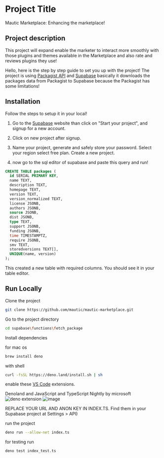 
# Project Title

Mautic Marketplace: Enhancing the marketplace!

## Project description

This project will expand enable the marketer to interact more smoothly with those plugins and themes available in the Marketplace and also rate and reviews plugins they use!

Hello, here is the step by step guide to set you up with the project!
The project is using [Packagist API](https://packagist.org/apidoc) and [Supabase](https://supabase.com) basically it downloads the packages data from Packagist to Supabase because the Packagist has some limitations!


## Installation

Follow the steps to setup it in your local!

1. Go to the [Supabase](https://supabase.com) website than click on "Start your project", and signup for a new account.

2. Click on new project after signup.

3. Name your project, generate and safely store your password. Select your region select free plan. Create a new project.

4. now go to the sql editor of supabase and paste this query and run!

  ```sql
  CREATE TABLE packages (
    id SERIAL PRIMARY KEY,
    name TEXT,
    description TEXT,
    homepage TEXT,
    version TEXT,
    version_normalized TEXT,
    license JSONB,
    authors JSONB,
    source JSONB,
    dist JSONB,
    type TEXT,
    support JSONB,
    funding JSONB,
    time TIMESTAMPTZ,
    require JSONB,
    smv TEXT,
    storedversions TEXT[],
    UNIQUE(name, version)
);
```

This created a new table with required columns. You should see it in your table editor.

## Run Locally

Clone the project
    
```bash
git clone https://github.com/mautic/mautic-marketplace.git
```

Go to the project directory

```bash
cd supabase\functions\fetch_package
```

Install dependencies

for mac os
```bash
brew install deno
```
with shell
```bash
curl -fsSL https://deno.land/install.sh | sh
```
enable these [VS Code](https://code.visualstudio.com) extensions.

Denoland and JavaScript and TypeScript Nightly by microsoft
![deno extension](https://github.com/user-attachments/assets/3fed8c9b-813d-42db-b488-0f38b905af5c)
![image](https://github.com/user-attachments/assets/721c1afc-fda0-49e9-b249-90e199bcfcc3)

REPLACE YOUR URL AND ANON KEY IN INDEX.TS. Find them in your Supabase project at Settings > API)

run the project

```bash
deno run --allow-net index.ts
```
for testing run 
```bash
deno test index_test.ts
```
